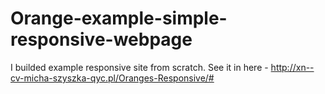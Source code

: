 # Orange-example-simple-responsive-webpage
I builded example responsive site from scratch. See it in here - http://xn--cv-micha-szyszka-qyc.pl/Oranges-Responsive/#
